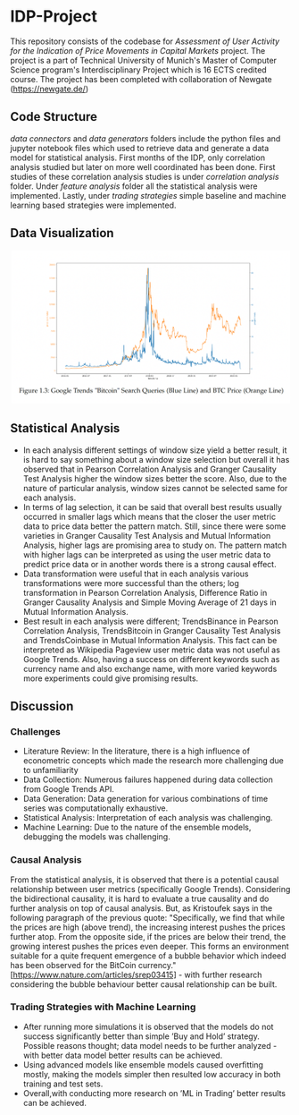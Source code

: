 # IDP-Project


This repository consists of the codebase for *Assessment of User Activity for the Indication of Price Movements in Capital Markets* project. The project is a part of Technical University of Munich's Master of Computer Science program's Interdisciplinary Project which is 16 ECTS credited course. The project has been completed with collaboration of Newgate (https://newgate.de/)

## Code Structure

*data connectors* and *data generators* folders include the python files and jupyter notebook files which used to retrieve data and generate a data model for statistical analysis. First months of the IDP, only correlation analysis studied but later on more well coordinated has been done. First studies of these correlation analysis studies is under *correlation analysis* folder. Under *feature analysis* folder all the statistical analysis were implemented. Lastly, under *trading strategies* simple baseline and machine learning based strategies were implemented.

## Data Visualization

<center><img src="/images/googletrend-btc.png" width="500"></center>



## Statistical Analysis 

- In each analysis different settings of window size yield a better result, it is hard to say something about a window size selection but overall it has observed that in Pearson Correlation Analysis and Granger Causality Test Analysis higher the window sizes better the score. Also, due to the nature of particular analysis, window sizes cannot be selected same for each analysis.
- In terms of lag selection, it can be said that overall best results usually occurred in smaller lags which means that the closer the user metric data to price data better the pattern match. Still, since there were some varieties in Granger Causality Test Analysis and Mutual Information Analysis, higher lags are promising area to study on. The pattern match with higher lags can be interpreted as using the user metric data to predict price data or in another words there is a strong causal effect.
- Data transformation were useful that in each analysis various transformations were more successful than the others; log transformation in Pearson Correlation Analysis, Difference Ratio in Granger Causality Analysis and Simple Moving Average of 21 days in Mutual Information Analysis.
- Best result in each analysis were different; TrendsBinance in Pearson Correlation Analysis, TrendsBitcoin in Granger Causality Test Analysis and TrendsCoinbase in Mutual Information Analysis. This fact can be interpreted as Wikipedia Pageview user metric data was not useful as Google Trends. Also, having a success on different keywords such as currency name and also exchange name, with more varied keywords more experiments could give promising results.

## Discussion

### Challenges

- Literature Review: In the literature, there is a high influence of econometric concepts which made the research more challenging due to unfamiliarity
- Data Collection: Numerous failures happened during data collection from Google Trends API.
- Data Generation: Data generation for various combinations of time series was computationally exhaustive.
- Statistical Analysis: Interpretation of each analysis was challenging.
- Machine Learning: Due to the nature of the ensemble models, debugging the models was challenging.

### Causal Analysis
From the statistical analysis, it is observed that there is a potential causal relationship between user metrics (specifically Google Trends). Considering the bidirectional causality, it is hard to evaluate a true causality and do further analysis on top of causal analysis. But, as Kristoufek says in the following paragraph of the previous quote: "Specifically, we find that while the prices are high (above trend), the increasing interest pushes the prices further atop. From the opposite side, if the prices are below their trend, the growing interest pushes the prices even deeper. This forms an environment suitable for a quite frequent emergence of a bubble behavior which indeed has been observed for the BitCoin currency." [https://www.nature.com/articles/srep03415] - with further research considering the bubble behaviour better causal relationship can be built.

### Trading Strategies with Machine Learning
- After running more simulations it is observed that the models do not success significantly better than simple ’Buy and Hold’ strategy. Possible reasons thought; data model needs to be further analyzed - with better data model better results can be achieved.
- Using advanced models like ensemble models caused overfitting mostly, making the models simpler then resulted low accuracy in both training and test sets.
- Overall,with conducting more research on ’ML in Trading’ better results can be achieved.

